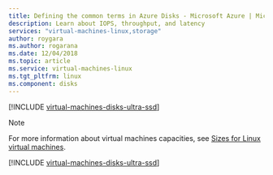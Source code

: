 ```yaml
---
title: Defining the common terms in Azure Disks - Microsoft Azure | Microsoft Docs
description: Learn about IOPS, throughput, and latency
services: "virtual-machines-linux,storage"
author: roygara
ms.author: rogarana
ms.date: 12/04/2018
ms.topic: article
ms.service: virtual-machines-linux
ms.tgt_pltfrm: linux
ms.component: disks
---
```


[!INCLUDE [virtual-machines-disks-ultra-ssd](../../../includes/virtual-machines-managed-disks-common-terms-part-one.md)]

> [!NOTE]
> For more information about virtual machines capacities, see [Sizes for Linux virtual machines](./sizes.md).

[!INCLUDE [virtual-machines-disks-ultra-ssd](../../../includes/virtual-machines-managed-disks-common-terms-part-two.md)]